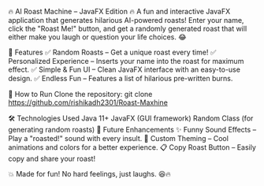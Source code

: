 🔥 AI Roast Machine – JavaFX Edition 🔥
A fun and interactive JavaFX application that generates hilarious AI-powered roasts! Enter your name, click the "Roast Me!" button, and get a randomly generated roast that will either make you laugh or question your life choices. 😂

🎯 Features
✅ Random Roasts – Get a unique roast every time!
✅ Personalized Experience – Inserts your name into the roast for maximum effect.
✅ Simple & Fun UI – Clean JavaFX interface with an easy-to-use design.
✅ Endless Fun – Features a list of hilarious pre-written burns.

🚀 How to Run
Clone the repository:
git clone https://github.com/rishikadh2301/Roast-Maxhine

🛠️ Technologies Used
Java 11+
JavaFX (GUI framework)
Random Class (for generating random roasts)
🎉 Future Enhancements
✨ Funny Sound Effects – Play a "roasted!" sound with every insult.
🎨 Custom Theming – Cool animations and colors for a better experience.
📋 Copy Roast Button – Easily copy and share your roast!

💥 Made for fun! No hard feelings, just laughs. 😆🔥

